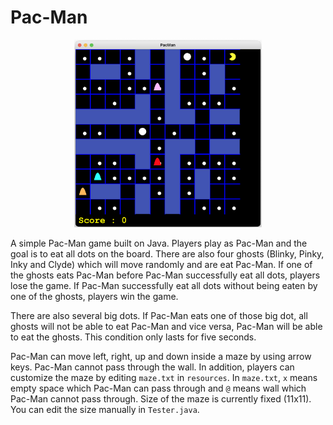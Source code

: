# Pac-Man

<p align="center">
    <img src='images/Game%20Screenshot.png' alt='Screenshot' width='300' height='300'>
</p>

A simple Pac-Man game built on Java. Players play as Pac-Man and the goal is to eat all dots on the board. There are also four ghosts (Blinky, Pinky, Inky and Clyde) which will move randomly and are eat Pac-Man. If one of the ghosts eats Pac-Man before Pac-Man successfully eat all dots, players lose the game. If Pac-Man successfully eat all dots without being eaten by one of the ghosts, players win the game.

There are also several big dots. If Pac-Man eats one of those big dot, all ghosts will not be able to eat Pac-Man and vice versa, Pac-Man will be able to eat the ghosts. This condition only lasts for five seconds.

Pac-Man can move left, right, up and down inside a maze by using arrow keys. Pac-Man cannot pass through the wall. In addition, players can customize the maze by editing `maze.txt` in `resources`. In `maze.txt`, `x` means empty space which Pac-Man can pass through and `@` means wall which Pac-Man cannot pass through. Size of the maze is currently fixed (11x11). You can edit the size manually in `Tester.java`.